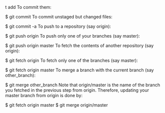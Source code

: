 t add <files>
To commit them:

$ git commit
To commit unstaged but changed files:

$ git commit -a
To push to a repository (say origin):

$ git push origin
To push only one of your branches (say master):

$ git push origin master
To fetch the contents of another repository (say origin):

$ git fetch origin
To fetch only one of the branches (say master):

$ git fetch origin master
To merge a branch with the current branch (say other_branch):

$ git merge other_branch
Note that origin/master is the name of the branch you fetched in the previous step from origin. Therefore, updating your master branch from origin is done by:

$ git fetch origin master
$ git merge origin/master
